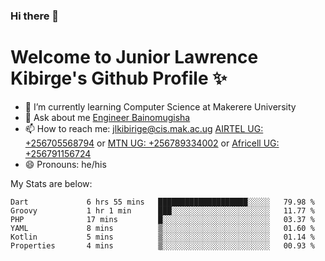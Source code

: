 ### Hi there 👋 
# Welcome to Junior Lawrence Kibirge's Github Profile ✨
 
<!--
**juniorkibirige/juniorkibirige** is a ✨ _special_ ✨ repository because its `README.md` (this file) appears on your GitHub profile.

Here are some ideas to get you started:

- 🔭 I’m currently working on ...
- 🌱 I’m currently learning ...
- 👯 I’m looking to collaborate on ...
- 🤔 I’m looking for help with ...
- 💬 Ask me about ...
- 📫 How to reach me: ...
- 😄 Pronouns: ...
- ⚡ Fun fact: ...
-->
- 🌱 I’m currently learning Computer Science at Makerere University
- 💬 Ask about me [Engineer Bainomugisha](mailto:baino@mak.ac.ug)
- 📫 How to reach me: [jlkibirige@cis.mak.ac.ug](mailto:jlkibirige@cis.mak.ac.ug) [AIRTEL UG: +256705568794](tel:+256705568794) or [MTN UG: +256789334002](tel:+256789334002) or [Africell UG: +256791156724](tel:+256791156724)
- 😄 Pronouns: he/his

My Stats are below:

<!--START_SECTION:waka-->

```text
Dart             6 hrs 55 mins   ████████████████████░░░░░   79.98 %
Groovy           1 hr 1 min      ███░░░░░░░░░░░░░░░░░░░░░░   11.77 %
PHP              17 mins         █░░░░░░░░░░░░░░░░░░░░░░░░   03.37 %
YAML             8 mins          ▒░░░░░░░░░░░░░░░░░░░░░░░░   01.60 %
Kotlin           5 mins          ▒░░░░░░░░░░░░░░░░░░░░░░░░   01.14 %
Properties       4 mins          ▒░░░░░░░░░░░░░░░░░░░░░░░░   00.93 %
```

<!--END_SECTION:waka-->
